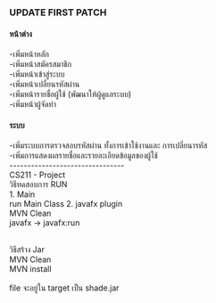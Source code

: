 <h3>UPDATE FIRST PATCH</h3>
<h4>หน้าต่าง</h4>
-เพิ่มหน้าหลัก<br>
-เพิ่มหน้าสมัครสมาชิก<br>
-เพิ่มหน้าเข้าสู่ระบบ<br>
-เพิ่มหน้าเปลี่ยนรหัสผ่าน<br>
-เพิ่มหน้ารายชื่อผู้ใช้ (พัฒนาให้ผู้ดูแลระบบ)<br>
-เพิ่มหน้าผู้จัดทำ<br>
<h4>ระบบ</h4>
-เพิ่มระบบการตรวจสอบรหัสผ่าน ทั้งการเข้าใช้งานและ การเปลี่ยนารหัส<br>
-เพิ่มการแสดงผลรายชื่อและรายละเอียดข้อมูลของผู้ใช้<br>
--------------------------------<br>
CS211 - Project<br>
วิธีทดสอบการ RUN<br>
1. Main <br>
run Main Class
2. javafx plugin<br>
MVN Clean<br>
javafx -> javafx:run<br><br>

วิธีสร้าง Jar<br>
MVN Clean<br>
MVN install<br><br>
file จะอยู่ใน target เป็น shade.jar 



